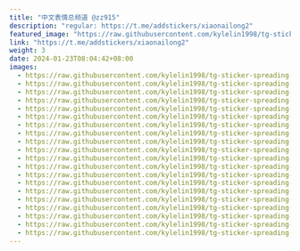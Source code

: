 ```yaml
---
title: "中文表情总频道 @zz915"
description: "regular: https://t.me/addstickers/xiaonailong2"
featured_image: "https://raw.githubusercontent.com/kylelin1998/tg-sticker-spreading-worldwide-images/main/img/c29f3214-430a-471a-b97e-ad69d3f7d249.jpg"
link: "https://t.me/addstickers/xiaonailong2"
weight: 3
date: 2024-01-23T08:04:42+08:00
images:
  - https://raw.githubusercontent.com/kylelin1998/tg-sticker-spreading-worldwide-images/main/img/c29f3214-430a-471a-b97e-ad69d3f7d249.jpg
  - https://raw.githubusercontent.com/kylelin1998/tg-sticker-spreading-worldwide-images/main/img/ec4eb423-bb03-4b3a-80c1-c12fe931c9a6.jpg
  - https://raw.githubusercontent.com/kylelin1998/tg-sticker-spreading-worldwide-images/main/img/04ce8a46-a917-4e0f-a36a-0735cc52a179.jpg
  - https://raw.githubusercontent.com/kylelin1998/tg-sticker-spreading-worldwide-images/main/img/25b3012e-ff2a-4c6c-8752-8b6d264d16ba.jpg
  - https://raw.githubusercontent.com/kylelin1998/tg-sticker-spreading-worldwide-images/main/img/5c3bed71-6e0d-4d94-a33d-27e703a1e7e1.jpg
  - https://raw.githubusercontent.com/kylelin1998/tg-sticker-spreading-worldwide-images/main/img/1559425d-4a3c-4585-bb44-4d764499f37f.jpg
  - https://raw.githubusercontent.com/kylelin1998/tg-sticker-spreading-worldwide-images/main/img/b9a2cf63-385a-4211-a195-0e653e6c835e.jpg
  - https://raw.githubusercontent.com/kylelin1998/tg-sticker-spreading-worldwide-images/main/img/b16aa7f7-61c4-4458-ad3a-244eaa89da99.jpg
  - https://raw.githubusercontent.com/kylelin1998/tg-sticker-spreading-worldwide-images/main/img/38e2da5e-7368-45ba-a956-2352dacfb602.jpg
  - https://raw.githubusercontent.com/kylelin1998/tg-sticker-spreading-worldwide-images/main/img/2a79044e-7ef8-4653-b9c4-82e3245a7a18.jpg
  - https://raw.githubusercontent.com/kylelin1998/tg-sticker-spreading-worldwide-images/main/img/615a61b9-651e-41c0-b99c-aa8b74954654.jpg
  - https://raw.githubusercontent.com/kylelin1998/tg-sticker-spreading-worldwide-images/main/img/15604901-b54e-4254-a1ee-36c28f128ba6.jpg
  - https://raw.githubusercontent.com/kylelin1998/tg-sticker-spreading-worldwide-images/main/img/306901d0-a12b-4d57-994f-4a9846886c35.jpg
  - https://raw.githubusercontent.com/kylelin1998/tg-sticker-spreading-worldwide-images/main/img/cf02ed4f-3586-4ddb-be64-d620cc0c374c.jpg
  - https://raw.githubusercontent.com/kylelin1998/tg-sticker-spreading-worldwide-images/main/img/7dd3e99e-d70a-4e67-97d2-564940dddd77.jpg
  - https://raw.githubusercontent.com/kylelin1998/tg-sticker-spreading-worldwide-images/main/img/df376a21-3625-4e3f-b2ac-865f5440ff48.jpg
  - https://raw.githubusercontent.com/kylelin1998/tg-sticker-spreading-worldwide-images/main/img/53ea5022-d706-40a7-9a0f-c6d44b9c8af8.jpg
  - https://raw.githubusercontent.com/kylelin1998/tg-sticker-spreading-worldwide-images/main/img/a0936775-1421-45be-904b-347980f39c7e.jpg
  - https://raw.githubusercontent.com/kylelin1998/tg-sticker-spreading-worldwide-images/main/img/65a8dd06-8b7d-4aa8-b217-7aeaa02722c3.jpg
  - https://raw.githubusercontent.com/kylelin1998/tg-sticker-spreading-worldwide-images/main/img/905de11a-b581-4294-9814-ecacede7deeb.jpg
---
```

